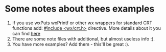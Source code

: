 # Some notes about thees examples
1. If you use wxPuts wxPrintf or other wx wrappers for standard CRT functions add: <u>#include <wx/crt.h></u> directive. More details about it you can find [here](https://stackoverflow.com/questions/57018383/why-doesnt-clion-recognise-wxputs)
2. There are some note files with additional, but almost useless info :).
3. You have more examples? Add them - this'll be great :).